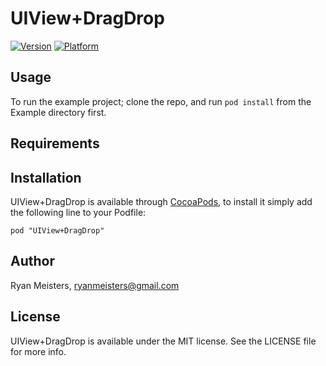 # UIView+DragDrop

[![Version](http://cocoapod-badges.herokuapp.com/v/UIView+DragDrop/badge.png)](http://cocoadocs.org/docsets/UIView+DragDrop)
[![Platform](http://cocoapod-badges.herokuapp.com/p/UIView+DragDrop/badge.png)](http://cocoadocs.org/docsets/UIView+DragDrop)

## Usage

To run the example project; clone the repo, and run `pod install` from the Example directory first.

## Requirements

## Installation

UIView+DragDrop is available through [CocoaPods](http://cocoapods.org), to install
it simply add the following line to your Podfile:

    pod "UIView+DragDrop"

## Author

Ryan Meisters, ryanmeisters@gmail.com

## License

UIView+DragDrop is available under the MIT license. See the LICENSE file for more info.

